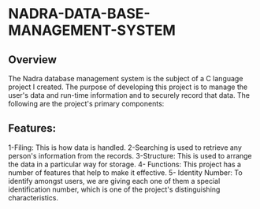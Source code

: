 # NADRA-DATA-BASE-MANAGEMENT-SYSTEM
## Overview
The Nadra database management system is the subject of a C language project I created. The purpose of developing this project is to manage the user's data and run-time information and to securely record that data. The following are the project's primary components:

## Features:
1-Filing: This is how data is handled.
2-Searching is used to retrieve any person's information from the records.
3-Structure: This is used to arrange the data in a particular way for storage. 
4- Functions: This project has a number of features that help to make it effective. 
5- Identity Number: To identify amongst users, we are giving each one of them a special identification number, which is one of the project's distinguishing characteristics.
